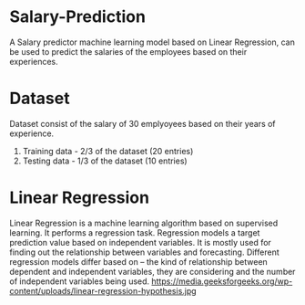 # Salary-Prediction
A Salary predictor machine learning model based on Linear Regression, can be used to predict the salaries of the employees based on their experiences.
 # Dataset
 Dataset consist of the salary of 30 emplyoyees based on their years of experience.
 1. Training data - 2/3 of the dataset (20 entries)
 2. Testing data - 1/3 of the dataset (10 entries)
 # Linear Regression
Linear Regression is a machine learning algorithm based on supervised learning. It performs a regression task. Regression models a target prediction value based on independent variables. It is mostly used for finding out the relationship between variables and forecasting. Different regression models differ based on – the kind of relationship between dependent and independent variables, they are considering and the number of independent variables being used.
https://media.geeksforgeeks.org/wp-content/uploads/linear-regression-hypothesis.jpg
